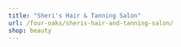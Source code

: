 ```yaml
---
title: "Sheri's Hair & Tanning Salon"
url: /four-oaks/sheris-hair-and-tanning-salon/
shop: beauty
---
```

